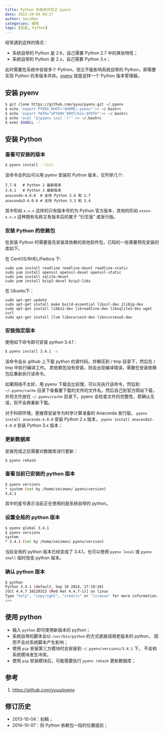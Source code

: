 ```yaml
---
title: Python 多版本共存之 pyenv
date: 2013-10-04 00:27
author: SeisMan
categories: 编程
tags: [安装, Python]
---
```


经常遇到这样的情况：

- 系统自带的 Python 是 2.6，自己需要 Python 2.7 中的某些特性；
- 系统自带的 Python 是 2.x，自己需要 Python 3.x；

此时需要在系统中安装多个 Python，但又不能影响系统自带的 Python，即需要实现
Python 的多版本共存。[pyenv](https://github.com/yyuu/pyenv) 就是这样一个 Python 版本管理器。

<!--more-->

## 安装 pyenv

``` bash
$ git clone https://github.com/yyuu/pyenv.git ~/.pyenv
$ echo 'export PYENV_ROOT="$HOME/.pyenv"'>> ~/.bashrc
$ echo 'export PATH="$PYENV_ROOT/bin:$PATH"'>> ~/.bashrc
$ echo 'eval "$(pyenv init -)"' >> ~/.bashrc
$ exec $SHELL -l
```

## 安装 Python

### 查看可安装的版本

``` bash
$ pyenv install --list
```

该命令会列出可以用 pyenv 安装的 Python 版本，仅列举几个:

    2.7.8   # Python 2 最新版本
    3.4.1   # Python 3 最新版本
    anaconda-4.0.0  # 支持 Python 2.6 和 2.7
    anaconda3-4.0.0 # 支持 Python 3.3 和 3.4

其中形如 `x.x.x` 这样的只有版本号的为 Python 官方版本，其他的形如 `xxxxx-x.x.x`
这种既有名称又有版本后的属于 “衍生版” 或发行版。

### 安装 Python 的依赖包

在安装 Python 时需要首先安装其依赖的其他软件包，已知的一些需要预先安装的库如下。

在 CentOS/RHEL/Fedora 下:

    sudo yum install readline readline-devel readline-static
    sudo yum install openssl openssl-devel openssl-static
    sudo yum install sqlite-devel
    sudo yum install bzip2-devel bzip2-libs

在 Ubuntu下：

    sudo apt-get update
    sudo apt-get install make build-essential libssl-dev zlib1g-dev
    sudo apt-get install libbz2-dev libreadline-dev libsqlite3-dev wget curl
    sudo apt-get install llvm libncurses5-dev libncursesw5-dev

### 安装指定版本

使用如下命令即可安装 python 3.4.1：

```bash
$ pyenv install 3.4.1 -v
```

该命令会从 github 上下载 python 的源代码，并解压到 / tmp 目录下，然后在 / tmp 中执行编译工作。
若依赖包没有安装，则会出现编译错误，需要在安装依赖包后重新执行该命令。

如果网络不太好，用 pyenv 下载会比较慢，可以先执行该命令，然后到 `~/.pyenv/cache`
目录下查看要下载的文件的文件名，然后自己到官方网站下载，并将文件放在 `~/.pyenv/cache`
目录下。pyenv 会检查文件的完整性，若确认无误，则不会再重新下载。

对于科研环境，更推荐安装专为科学计算准备的 Anaconda 发行版，
`pyenv install anaconda-4.0.0` 安装 Python 2.x 版本，
`pyenv install anaconda3-4.0.0` 安装 Python 3.x 版本；

### 更新数据库

安装完成之后需要对数据库进行更新：

``` bash
$ pyenv rehash
```

### 查看当前已安装的 python 版本

``` bash
$ pyenv versions
* system (set by /home/seisman/.pyenv/version)
3.4.1
```

其中的星号表示当前正在使用的是系统自带的 python。

### 设置全局的 python 版本

``` bash
$ pyenv global 3.4.1
$ pyenv versions
system
* 3.4.1 (set by /home/seisman/.pyenv/version)
```

当前全局的 python 版本已经变成了 3.4.1。也可以使用 `pyenv local` 或 `pyenv shell`
临时改变 python 版本。

### 确认 python 版本

``` bash
$ python
Python 3.4.1 (default, Sep 10 2014, 17:10:18)
[GCC 4.4.7 20120313 (Red Hat 4.4.7-1)] on linux
Type "help", "copyright", "credits" or "license" for more information.
>>>
```

## 使用 python

-   输入 `python` 即可使用新版本的 python；
-   系统自带的脚本会以 `/usr/bin/python` 的方式直接调用老版本的 python，
    因而不会对系统脚本产生影响；
-   使用 `pip` 安装第三方模块时会安装到 `~/.pyenv/versions/3.4.1` 下，
    不会和系统模块发生冲突。
-   使用 `pip` 安装模块后，可能需要执行 `pyenv rehash` 更新数据库；

## 参考

1.  <https://github.com/yyuu/pyenv>

## 修订历史

-   2013-10-04：初稿；
-   2014-10-07：将 Python 依赖包一段的位置提前；
